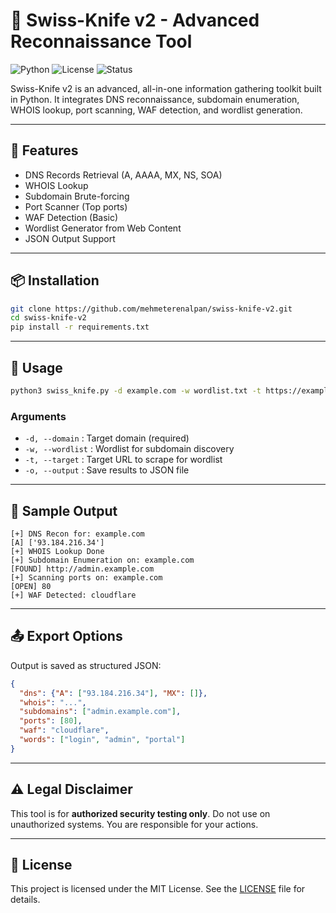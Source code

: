 
# 🧰 Swiss-Knife v2 - Advanced Reconnaissance Tool

![Python](https://img.shields.io/badge/Python-3.8+-blue)
![License](https://img.shields.io/badge/license-MIT-green)
![Status](https://img.shields.io/badge/status-active-brightgreen)

Swiss-Knife v2 is an advanced, all-in-one information gathering toolkit built in Python. It integrates DNS reconnaissance, subdomain enumeration, WHOIS lookup, port scanning, WAF detection, and wordlist generation.

---

## 🔧 Features

- DNS Records Retrieval (A, AAAA, MX, NS, SOA)
- WHOIS Lookup
- Subdomain Brute-forcing
- Port Scanner (Top ports)
- WAF Detection (Basic)
- Wordlist Generator from Web Content
- JSON Output Support

---

## 📦 Installation

```bash
git clone https://github.com/mehmeterenalpan/swiss-knife-v2.git
cd swiss-knife-v2
pip install -r requirements.txt
```

---

## 🚀 Usage

```bash
python3 swiss_knife.py -d example.com -w wordlist.txt -t https://example.com -o results.json
```

### Arguments

- `-d, --domain`    : Target domain (required)
- `-w, --wordlist`  : Wordlist for subdomain discovery
- `-t, --target`    : Target URL to scrape for wordlist
- `-o, --output`    : Save results to JSON file

---

## 📸 Sample Output

```
[+] DNS Recon for: example.com
[A] ['93.184.216.34']
[+] WHOIS Lookup Done
[+] Subdomain Enumeration on: example.com
[FOUND] http://admin.example.com
[+] Scanning ports on: example.com
[OPEN] 80
[+] WAF Detected: cloudflare
```

---

## 📤 Export Options

Output is saved as structured JSON:
```json
{
  "dns": {"A": ["93.184.216.34"], "MX": []},
  "whois": "...",
  "subdomains": ["admin.example.com"],
  "ports": [80],
  "waf": "cloudflare",
  "words": ["login", "admin", "portal"]
}
```

---

## ⚠️ Legal Disclaimer

This tool is for **authorized security testing only**. Do not use on unauthorized systems. You are responsible for your actions.

---

## 📄 License

This project is licensed under the MIT License. See the [LICENSE](LICENSE) file for details.
